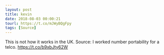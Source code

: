 ```yaml
---
layout: post
title: kevin
date: 2018-08-03 00:00:21
tourl: https://t.co/mJWyBQgFpy
tags: [Source]
---
```

This is not how it works in the UK. Source: I worked number portability for a telco. https://t.co/b9xbJty62W